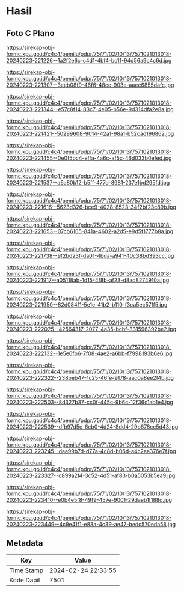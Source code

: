 # Hasil

## Foto C Plano

https://sirekap-obj-formc.kpu.go.id/c4c4/pemilu/pdpr/75/71/02/10/13/7571021013018-20240223-221226--1a2f2e6c-c4d1-4bf4-bc11-94d56a9c4c6d.jpg

https://sirekap-obj-formc.kpu.go.id/c4c4/pemilu/pdpr/75/71/02/10/13/7571021013018-20240223-221307--3eeb08f9-46f6-48ce-903e-aaee6855dafc.jpg

https://sirekap-obj-formc.kpu.go.id/c4c4/pemilu/pdpr/75/71/02/10/13/7571021013018-20240223-221344--e57c8f14-83c7-4e05-b56e-9d314dfa2e8a.jpg

https://sirekap-obj-formc.kpu.go.id/c4c4/pemilu/pdpr/75/71/02/10/13/7571021013018-20240223-221421--50299608-9014-42a1-98a1-b52cad196862.jpg

https://sirekap-obj-formc.kpu.go.id/c4c4/pemilu/pdpr/75/71/02/10/13/7571021013018-20240223-221455--0e0f5bc4-effa-4a6c-af5c-46d033b0efed.jpg

https://sirekap-obj-formc.kpu.go.id/c4c4/pemilu/pdpr/75/71/02/10/13/7571021013018-20240223-221537--a6a80b12-b5ff-477d-8981-237e1bd295fd.jpg

https://sirekap-obj-formc.kpu.go.id/c4c4/pemilu/pdpr/75/71/02/10/13/7571021013018-20240223-221616--5623d326-bce9-4028-8523-34f2bf23c89b.jpg

https://sirekap-obj-formc.kpu.go.id/c4c4/pemilu/pdpr/75/71/02/10/13/7571021013018-20240223-221653--07cb6165-841a-4602-a2d5-e9d5f1777b8a.jpg

https://sirekap-obj-formc.kpu.go.id/c4c4/pemilu/pdpr/75/71/02/10/13/7571021013018-20240223-221738--9f2bd23f-da01-4bda-a941-40c38bd393cc.jpg

https://sirekap-obj-formc.kpu.go.id/c4c4/pemilu/pdpr/75/71/02/10/13/7571021013018-20240223-221917--a05118ab-1d15-4f8b-af23-d8ad8274910a.jpg

https://sirekap-obj-formc.kpu.go.id/c4c4/pemilu/pdpr/75/71/02/10/13/7571021013018-20240223-221950--82d084f1-5e1e-41b2-b110-f3ca5ec57ff5.jpg

https://sirekap-obj-formc.kpu.go.id/c4c4/pemilu/pdpr/75/71/02/10/13/7571021013018-20240223-222025--42564317-2077-4a35-bcbf-331596392be2.jpg

https://sirekap-obj-formc.kpu.go.id/c4c4/pemilu/pdpr/75/71/02/10/13/7571021013018-20240223-222132--1e5e6fb6-7f08-4ae2-a6bb-f7998193b6e6.jpg

https://sirekap-obj-formc.kpu.go.id/c4c4/pemilu/pdpr/75/71/02/10/13/7571021013018-20240223-222322--238beb47-1c25-46fe-9178-aac0a8ee2f4b.jpg

https://sirekap-obj-formc.kpu.go.id/c4c4/pemilu/pdpr/75/71/02/10/13/7571021013018-20240223-222503--8d327b37-cc0f-445c-9b6c-12f36c1ab1e4.jpg

https://sirekap-obj-formc.kpu.go.id/c4c4/pemilu/pdpr/75/71/02/10/13/7571021013018-20240223-222539--dfb97d5c-6cb0-4d24-8dd4-29b678cc5d43.jpg

https://sirekap-obj-formc.kpu.go.id/c4c4/pemilu/pdpr/75/71/02/10/13/7571021013018-20240223-223245--daa99b7d-d77a-4c8d-b06d-a4c2aa376e7f.jpg

https://sirekap-obj-formc.kpu.go.id/c4c4/pemilu/pdpr/75/71/02/10/13/7571021013018-20240223-223327--c899a2f4-3c52-4d51-af83-b0a5053b5ea9.jpg

https://sirekap-obj-formc.kpu.go.id/c4c4/pemilu/pdpr/75/71/02/10/13/7571021013018-20240223-223410--e0b4e5f8-49f9-457e-9001-29daeb1f188d.jpg

https://sirekap-obj-formc.kpu.go.id/c4c4/pemilu/pdpr/75/71/02/10/13/7571021013018-20240223-223449--4c9e41f1-e83a-4c39-ae47-bedc570eda58.jpg


## Metadata

| Key        | Value               |
| ---------- | ------------------- |
| Time Stamp | 2024-02-24 22:33:55 |
| Kode Dapil | 7501                |



